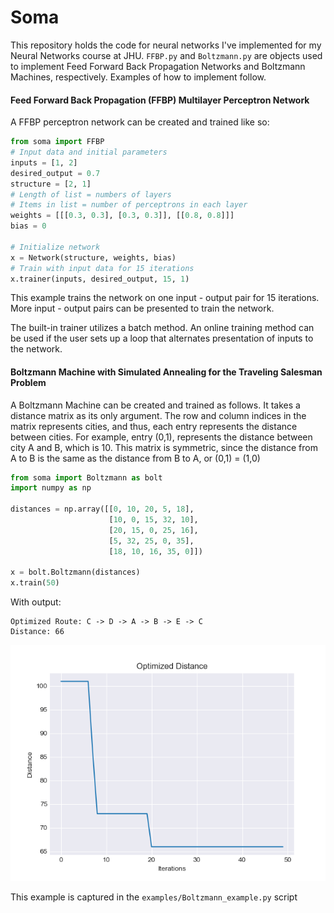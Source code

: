 

# Soma

This repository holds the code for neural networks I've implemented for my Neural Networks course at JHU. `FFBP.py` and `Boltzmann.py` are objects used to implement
Feed Forward Back Propagation Networks and Boltzmann Machines, respectively. Examples of how to implement follow.

#### Feed Forward Back Propagation (FFBP) Multilayer Perceptron Network

A FFBP perceptron network can be created and trained like so:

```python
from soma import FFBP
# Input data and initial parameters
inputs = [1, 2]
desired_output = 0.7
structure = [2, 1]
# Length of list = numbers of layers
# Items in list = number of perceptrons in each layer
weights = [[[0.3, 0.3], [0.3, 0.3]], [[0.8, 0.8]]]
bias = 0

# Initialize network
x = Network(structure, weights, bias)
# Train with input data for 15 iterations
x.trainer(inputs, desired_output, 15, 1)
```
This example trains the network on one input - output pair for 15 iterations. More input - output pairs can be presented to train the network.

The built-in trainer utilizes a batch method. An online training method can be used if the user sets up a loop that alternates presentation of inputs to the network.


#### Boltzmann Machine with Simulated Annealing for the Traveling Salesman Problem

A Boltzmann Machine can be created and trained as follows. It takes a distance matrix as its only argument. The row and column indices in the matrix represents
cities, and thus, each entry represents the distance between cities. For example, entry (0,1), represents the distance between city A and B, which is 10. This matrix is symmetric, since the distance from A to B is the same as the distance from B to A, or (0,1) = (1,0)

```python
from soma import Boltzmann as bolt
import numpy as np

distances = np.array([[0, 10, 20, 5, 18],
                      [10, 0, 15, 32, 10],
                      [20, 15, 0, 25, 16],
                      [5, 32, 25, 0, 35],
                      [18, 10, 16, 35, 0]])

x = bolt.Boltzmann(distances)
x.train(50)
```

With output:
```shell
Optimized Route: C -> D -> A -> B -> E -> C
Distance: 66
```
![](examples/Boltzmann_example.png)

This example is captured in the `examples/Boltzmann_example.py` script
